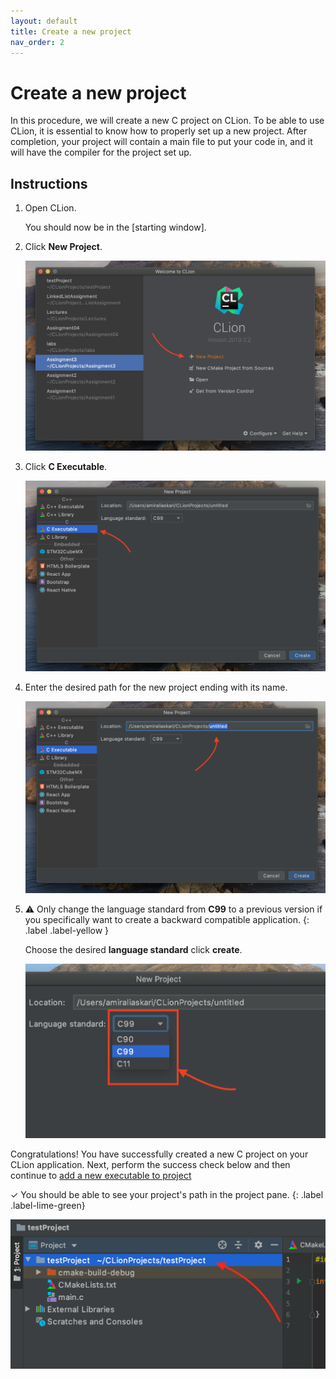 ```yaml
---
layout: default
title: Create a new project
nav_order: 2
---
```

# Create a new project

In this procedure, we will create a new C project on CLion. To be able to use CLion, it is essential to know how to properly set up a new project. After completion, your project will contain a main file to put your code in, and it will have the compiler for the project set up.

## Instructions

1. Open CLion.

   You should now be in the [starting window].

2. Click **New Project**.

    ![Starting-window](https://github.com/AmirAshvins/how-to-use-CLion/blob/gh-pages/assets/images/proc1-image1.png?raw=true "Starting window")

3. Click **C Executable**.

    ![project-path-selection-screen-1](https://github.com/AmirAshvins/how-to-use-CLion/blob/gh-pages/assets/images/proc1-image2.png?raw=true "Project path selection screen - Emphasis on project type")

4. Enter the desired path for the new project ending with its name.

    ![project-path-selection-screen-2](https://github.com/AmirAshvins/how-to-use-CLion/blob/gh-pages/assets/images/proc1-image3.png?raw=true "Project path selection screen - Emphasis on project path")

5. ⚠ Only change the language standard from **C99** to a previous version if you specifically want to create a backward compatible application.
    {: .label .label-yellow }

    Choose the desired **language standard** click **create**.

    ![project-path-selection-screen](https://github.com/AmirAshvins/how-to-use-CLion/blob/gh-pages/assets/images/proc1-image4.png?raw=true "Project path selection screen - Emphasis on language standard")
  
Congratulations! You have successfully created a new C project on your CLion application. Next, perform the success check below and then continue to [add a new executable to project](https://amirashvins.github.io/how-to-use-CLion/docs/PROC2-Add-a-new-executable-to-project/)

✓ You should be able to see your project's path in the project pane.
{: .label .label-lime-green}

![project-path](https://github.com/AmirAshvins/how-to-use-CLion/blob/gh-pages/assets/images/proc1-image100.png?raw=true "Project path")
